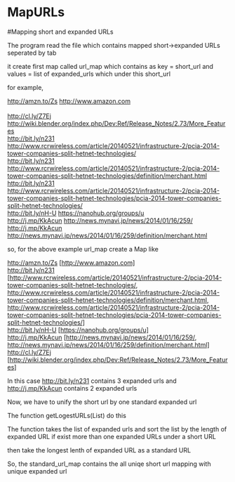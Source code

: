 # MapURLs
#Mapping short and expanded URLs


The program read the file which contains mapped short->expanded URLs seperated by tab

it create first map called url_map which contains 
as key = short_url  and values = list of expanded_urls which under this short_url

for example,

http://amzn.to/Zs	http://www.amazon.com<br />  
http://cl.ly/Z7Ej	http://wiki.blender.org/index.php/Dev:Ref/Release_Notes/2.73/More_Features<br />
http://bit.ly/n231	http://www.rcrwireless.com/article/20140521/infrastructure-2/pcia-2014-tower-companies-split-hetnet-technologies/<br />
http://bit.ly/n231	http://www.rcrwireless.com/article/20140521/infrastructure-2/pcia-2014-tower-companies-split-hetnet-technologies/definition/merchant.html<br />
http://bit.ly/n231	http://www.rcrwireless.com/article/20140521/infrastructure-2/pcia-2014-tower-companies-split-hetnet-technologies/pcia-2014-tower-companies-split-hetnet-technologies/<br />
http://bit.ly/nH-U	https://nanohub.org/groups/u<br />
http://j.mp/KkAcun	http://news.mynavi.jp/news/2014/01/16/259/<br />
http://j.mp/KkAcun	http://news.mynavi.jp/news/2014/01/16/259/definition/merchant.html<br />

so, for the above example
url_map create a Map like

http://amzn.to/Zs	[http://www.amazon.com]<br />
http://bit.ly/n231	[http://www.rcrwireless.com/article/20140521/infrastructure-2/pcia-2014-tower-companies-split-hetnet-technologies/, http://www.rcrwireless.com/article/20140521/infrastructure-2/pcia-2014-tower-companies-split-hetnet-technologies/definition/merchant.html, http://www.rcrwireless.com/article/20140521/infrastructure-2/pcia-2014-tower-companies-split-hetnet-technologies/pcia-2014-tower-companies-split-hetnet-technologies/]<br />
http://bit.ly/nH-U	[https://nanohub.org/groups/u]<br />
http://j.mp/KkAcun	[http://news.mynavi.jp/news/2014/01/16/259/, http://news.mynavi.jp/news/2014/01/16/259/definition/merchant.html]<br />
http://cl.ly/Z7Ej	[http://wiki.blender.org/index.php/Dev:Ref/Release_Notes/2.73/More_Features]<br />

In this case http://bit.ly/n231 contains 3 expanded urls and http://j.mp/KkAcun contains 2 expanded urls <br />

Now, we have to unify the short url by one standard expanded url

The function getLogestURLs(List<String>) do this

The function takes the list of expanded urls and sort the list by the length of expanded URL if exist more than one expanded URLs under a short URL

then take the longest lenth of expanded URL as a standard URL

So, the standard_url_map contains the all uniqe short url mapping with unique expanded url






